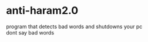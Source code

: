 # anti-haram2.0
program that detects bad words and shutdowns your pc                                                              
dont say bad words
